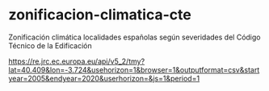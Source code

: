 # zonificacion-climatica-cte
Zonificación climática localidades españolas según severidades del Código Técnico de la Edificación

https://re.jrc.ec.europa.eu/api/v5_2/tmy?lat=40.409&lon=-3.724&usehorizon=1&browser=1&outputformat=csv&startyear=2005&endyear=2020&userhorizon=&js=1&period=1 
